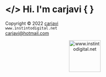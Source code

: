 # </> Hi. I'm carjavi { }
Copyright &copy; 2022 [carjavi](https://carjavi.github.io/) <br>
```www.instintodigital.net``` <br>
carjavi@hotmail.com 
<p align="center">
    <a href="https://instintodigital.net/" target="_blank"><img src="https://raw.githubusercontent.com/carjavi/carjavi/master/img/developer.png" height="100" alt="www.instintodigital.net"></a>
</p>